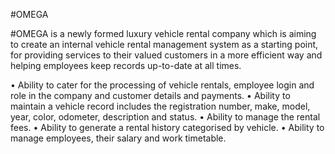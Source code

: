 #OMEGA

#OMEGA is a newly formed luxury vehicle rental company which is aiming to create an internal vehicle rental management system as a starting point, for providing services to their valued customers in a more efficient way and helping employees keep records up-to-date at all times.

•	Ability to cater for the processing of vehicle rentals, employee login and role in the company and customer details and payments.
•	Ability to maintain a vehicle record includes the registration number, make, model, year, color, odometer, description and status.
•	Ability to manage the rental fees.
•	Ability to generate a rental history categorised by vehicle. 
•	Ability to manage employees, their salary and work timetable. 

